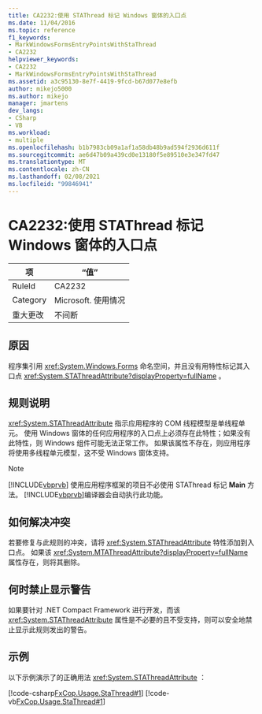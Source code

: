 ```yaml
---
title: CA2232:使用 STAThread 标记 Windows 窗体的入口点
ms.date: 11/04/2016
ms.topic: reference
f1_keywords:
- MarkWindowsFormsEntryPointsWithStaThread
- CA2232
helpviewer_keywords:
- CA2232
- MarkWindowsFormsEntryPointsWithStaThread
ms.assetid: a3c95130-8e7f-4419-9fcd-b67d077e8efb
author: mikejo5000
ms.author: mikejo
manager: jmartens
dev_langs:
- CSharp
- VB
ms.workload:
- multiple
ms.openlocfilehash: b1b7983cb09a1af1a58db48b9ad594f2936d611f
ms.sourcegitcommit: ae6d47b09a439cd0e13180f5e89510e3e347fd47
ms.translationtype: MT
ms.contentlocale: zh-CN
ms.lasthandoff: 02/08/2021
ms.locfileid: "99846941"
---
```

# <a name="ca2232-mark-windows-forms-entry-points-with-stathread"></a>CA2232:使用 STAThread 标记 Windows 窗体的入口点

|项|“值”|
|-|-|
|RuleId|CA2232|
|Category|Microsoft. 使用情况|
|重大更改|不间断|

## <a name="cause"></a>原因
程序集引用 <xref:System.Windows.Forms> 命名空间，并且没有用特性标记其入口点 <xref:System.STAThreadAttribute?displayProperty=fullName> 。

## <a name="rule-description"></a>规则说明
 <xref:System.STAThreadAttribute> 指示应用程序的 COM 线程模型是单线程单元。 使用 Windows 窗体的任何应用程序的入口点上必须存在此特性；如果没有此特性，则 Windows 组件可能无法正常工作。 如果该属性不存在，则应用程序将使用多线程单元模型，这不受 Windows 窗体支持。

> [!NOTE]
> [!INCLUDE[vbprvb](../code-quality/includes/vbprvb_md.md)] 使用应用程序框架的项目不必使用 STAThread 标记 **Main** 方法。 [!INCLUDE[vbprvb](../code-quality/includes/vbprvb_md.md)]编译器会自动执行此功能。

## <a name="how-to-fix-violations"></a>如何解决冲突
若要修复与此规则的冲突，请将 <xref:System.STAThreadAttribute> 特性添加到入口点。 如果该 <xref:System.MTAThreadAttribute?displayProperty=fullName> 属性存在，则将其删除。

## <a name="when-to-suppress-warnings"></a>何时禁止显示警告
如果要针对 .NET Compact Framework 进行开发，而该 <xref:System.STAThreadAttribute> 属性是不必要的且不受支持，则可以安全地禁止显示此规则发出的警告。

## <a name="example"></a>示例
以下示例演示了的正确用法 <xref:System.STAThreadAttribute> ：

[!code-csharp[FxCop.Usage.StaThread#1](../code-quality/codesnippet/CSharp/ca2232-mark-windows-forms-entry-points-with-stathread_1.cs)]
[!code-vb[FxCop.Usage.StaThread#1](../code-quality/codesnippet/VisualBasic/ca2232-mark-windows-forms-entry-points-with-stathread_1.vb)]
